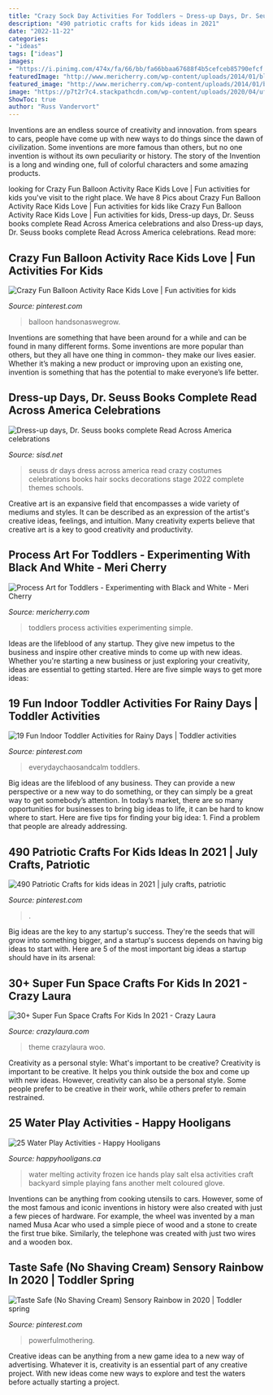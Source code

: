 ```yaml
---
title: "Crazy Sock Day Activities For Toddlers ~ Dress-up Days, Dr. Seuss Books Complete Read Across America Celebrations"
description: "490 patriotic crafts for kids ideas in 2021"
date: "2022-11-22"
categories:
- "ideas"
tags: ["ideas"]
images:
- "https://i.pinimg.com/474x/fa/66/bb/fa66bbaa67688f4b5cefceb85790efcf.jpg"
featuredImage: "http://www.mericherry.com/wp-content/uploads/2014/01/blackandwhite12.jpg"
featured_image: "http://www.mericherry.com/wp-content/uploads/2014/01/blackandwhite12.jpg"
image: "https://p7t2r7c4.stackpathcdn.com/wp-content/uploads/2020/04/ufo-paper-plate-kids-craft.jpg"
ShowToc: true
author: "Russ Vandervort"
---
```



Inventions are an endless source of creativity and innovation. from spears to cars, people have come up with new ways to do things since the dawn of civilization. Some inventions are more famous than others, but no one invention is without its own peculiarity or history. The story of the Invention is a long and winding one, full of colorful characters and some amazing products.

	

		
looking for Crazy Fun Balloon Activity Race Kids Love | Fun activities for kids you've visit to the right place. We have 8 Pics about Crazy Fun Balloon Activity Race Kids Love | Fun activities for kids like Crazy Fun Balloon Activity Race Kids Love | Fun activities for kids, Dress-up days, Dr. Seuss books complete Read Across America celebrations and also Dress-up days, Dr. Seuss books complete Read Across America celebrations. Read more:
		
    
## Crazy Fun Balloon Activity Race Kids Love | Fun Activities For Kids

<img loading=lazy src="https://i.pinimg.com/originals/d5/21/91/d5219186ec34b6cb66df307f7dd856ab.jpg" onerror="this.onerror=null;this.src='https://tse2.mm.bing.net/th?id=OIP.HBzC8Lzc1-MCeWTt-wRaKAHaLH&amp;pid=15.1';" alt="Crazy Fun Balloon Activity Race Kids Love | Fun activities for kids">

_Source: pinterest.com_

>balloon handsonaswegrow. 

	

Inventions are something that have been around for a while and can be found in many different forms. Some inventions are more popular than others, but they all have one thing in common- they make our lives easier. Whether it’s making a new product or improving upon an existing one, invention is something that has the potential to make everyone’s life better.

    
## Dress-up Days, Dr. Seuss Books Complete Read Across America Celebrations

<img loading=lazy src="http://www.sisd.net/cms/lib/TX01001452/Centricity/Domain/1/Seuss2.jpg" onerror="this.onerror=null;this.src='https://tse3.mm.bing.net/th?id=OIP.haIsfqduAe_YTuoWnLPfSwHaFS&amp;pid=15.1';" alt="Dress-up days, Dr. Seuss books complete Read Across America celebrations">

_Source: sisd.net_

>seuss dr days dress across america read crazy costumes celebrations books hair socks decorations stage 2022 complete themes schools. 

	

Creative art is an expansive field that encompasses a wide variety of mediums and styles. It can be described as an expression of the artist's creative ideas, feelings, and intuition. Many creativity experts believe that creative art is a key to good creativity and productivity.

    
## Process Art For Toddlers - Experimenting With Black And White - Meri Cherry

<img loading=lazy src="http://www.mericherry.com/wp-content/uploads/2014/01/blackandwhite12.jpg" onerror="this.onerror=null;this.src='https://tse3.mm.bing.net/th?id=OIP.yIYuMlMhZ_KZdGrzzFhN5gHaJ6&amp;pid=15.1';" alt="Process Art for Toddlers - Experimenting with Black and White - Meri Cherry">

_Source: mericherry.com_

>toddlers process activities experimenting simple. 

	

Ideas are the lifeblood of any startup. They give new impetus to the business and inspire other creative minds to come up with new ideas. Whether you're starting a new business or just exploring your creativity, ideas are essential to getting started. Here are five simple ways to get more ideas: 

    
## 19 Fun Indoor Toddler Activities For Rainy Days | Toddler Activities

<img loading=lazy src="https://i.pinimg.com/originals/f8/e7/0b/f8e70bc008dfa5435d37dba40304df39.png" onerror="this.onerror=null;this.src='https://tse3.mm.bing.net/th?id=OIP.xBNJw9ZhLLsRqvNdXvI44wHaO0&amp;pid=15.1';" alt="19 Fun Indoor Toddler Activities for Rainy Days | Toddler activities">

_Source: pinterest.com_

>everydaychaosandcalm toddlers. 

	

Big ideas are the lifeblood of any business. They can provide a new perspective or a new way to do something, or they can simply be a great way to get somebody’s attention. In today’s market, there are so many opportunities for businesses to bring big ideas to life, it can be hard to know where to start. Here are five tips for finding your big idea: 1. Find a problem that people are already addressing.

    
## 490 Patriotic Crafts For Kids Ideas In 2021 | July Crafts, Patriotic

<img loading=lazy src="https://i.pinimg.com/474x/fa/66/bb/fa66bbaa67688f4b5cefceb85790efcf.jpg" onerror="this.onerror=null;this.src='https://tse1.mm.bing.net/th?id=OIP.BJgJch5x-s0nhDkFYMhxDQAAAA&amp;pid=15.1';" alt="490 Patriotic Crafts for kids ideas in 2021 | july crafts, patriotic">

_Source: pinterest.com_

>. 

	

Big ideas are the key to any startup's success. They're the seeds that will grow into something bigger, and a startup's success depends on having big ideas to start with. Here are 5 of the most important big ideas a startup should have in its arsenal: 

    
## 30+ Super Fun Space Crafts For Kids In 2021 - Crazy Laura

<img loading=lazy src="https://p7t2r7c4.stackpathcdn.com/wp-content/uploads/2020/04/ufo-paper-plate-kids-craft.jpg" onerror="this.onerror=null;this.src='https://tse4.mm.bing.net/th?id=OIP.1y3FnwlraKJdTMsmzBDcCQHaLH&amp;pid=15.1';" alt="30+ Super Fun Space Crafts For Kids In 2021 - Crazy Laura">

_Source: crazylaura.com_

>theme crazylaura woo. 

	

Creativity as a personal style: What's important to be creative?
Creativity is important to be creative. It helps you think outside the box and come up with new ideas. However, creativity can also be a personal style. Some people prefer to be creative in their work, while others prefer to remain restrained.

    
## 25 Water Play Activities - Happy Hooligans

<img loading=lazy src="https://happyhooligans.ca/wp-content/uploads/2014/08/kids-melting-ice-with-salt-water.jpg" onerror="this.onerror=null;this.src='https://tse3.mm.bing.net/th?id=OIP.YX8mpkIdnkAf5XHmDEyB0QHaHa&amp;pid=15.1';" alt="25 Water Play Activities - Happy Hooligans">

_Source: happyhooligans.ca_

>water melting activity frozen ice hands play salt elsa activities craft backyard simple playing fans another melt coloured glove. 

	

Inventions can be anything from cooking utensils to cars. However, some of the most famous and iconic inventions in history were also created with just a few pieces of hardware. For example, the wheel was invented by a man named Musa Acar who used a simple piece of wood and a stone to create the first true bike. Similarly, the telephone was created with just two wires and a wooden box.

    
## Taste Safe (No Shaving Cream) Sensory Rainbow In 2020 | Toddler Spring

<img loading=lazy src="https://i.pinimg.com/736x/b5/13/f0/b513f03f451e9e46b26831235c5255aa--toddler-fun-toddler-activities.jpg" onerror="this.onerror=null;this.src='https://tse1.mm.bing.net/th?id=OIP.4JBDrbsEPWdGFAjDfRQx3wHaJ4&amp;pid=15.1';" alt="Taste Safe (No Shaving Cream) Sensory Rainbow in 2020 | Toddler spring">

_Source: pinterest.com_

>powerfulmothering. 

	

Creative ideas can be anything from a new game idea to a new way of advertising. Whatever it is, creativity is an essential part of any creative project. With new ideas come new ways to explore and test the waters before actually starting a project.

